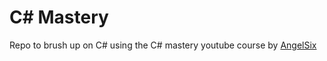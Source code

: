 # C# Mastery
Repo to brush up on C# using the C# mastery youtube course by [AngelSix](https://www.youtube.com/playlist?list=PLrW43fNmjaQVSmaezCeU-Hm4sMs2uKzYN)
